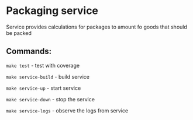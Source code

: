 # Packaging service

Service provides calculations for packages to amount fo goods that should be packed

## Commands:
```make test``` - test with coverage

```make service-build``` - build service

```make service-up``` - start service

```make service-down``` - stop the service

```make service-logs``` - observe the logs from service

